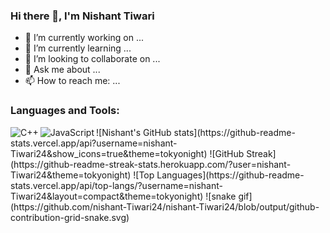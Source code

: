 ### Hi there 👋, I'm Nishant Tiwari
- 🔭 I’m currently working on ...
- 🌱 I’m currently learning ...
- 👯 I’m looking to collaborate on ...
- 💬 Ask me about ...
- 📫 How to reach me: ...
### Languages and Tools:
<img align="left" alt="C++" src="https://img.shields.io/badge/-C++-00599C?logo=c%2B%2B&logoColor=white" />
<img align="left" alt="JavaScript" src="https://img.shields.io/badge/-JavaScript-F7DF1E?logo=javascript&logoColor=black" />
![Nishant's GitHub stats](https://github-readme-stats.vercel.app/api?username=nishant-Tiwari24&show_icons=true&theme=tokyonight)
![GitHub Streak](https://github-readme-streak-stats.herokuapp.com/?user=nishant-Tiwari24&theme=tokyonight)
![Top Languages](https://github-readme-stats.vercel.app/api/top-langs/?username=nishant-Tiwari24&layout=compact&theme=tokyonight)
![snake gif](https://github.com/nishant-Tiwari24/nishant-Tiwari24/blob/output/github-contribution-grid-snake.svg)
